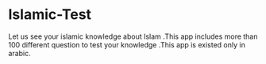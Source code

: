 # Islamic-Test
Let us see your islamic knowledge about Islam .This app includes more than 100 different question to test your knowledge .This app is existed only in arabic.
